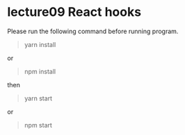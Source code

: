 # lecture09 React hooks

Please run the following command before running program.

>yarn install

or

>npm install

then

>yarn start

or

>npm start
